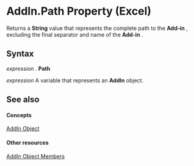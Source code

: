 
# AddIn.Path Property (Excel)

Returns a  **String** value that represents the complete path to the **Add-in** , excluding the final separator and name of the **Add-in** .


## Syntax

 _expression_ . **Path**

 _expression_ A variable that represents an **AddIn** object.


## See also


#### Concepts


[AddIn Object](ad26800d-5342-fb4c-01f3-05b7eceb7ffd.md)
#### Other resources


[AddIn Object Members](b12f1193-e251-5f71-508f-3d348109f5a6.md)
